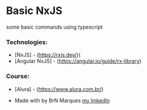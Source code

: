 # Basic NxJS
 
<p>some basic commands using typescript</p>



### Technologies:

* [NxJS] - (https://rxjs.dev/)(
* [Angular NxJS] - (https://angular.io/guide/rx-library)


### Course:

* [Alura] - (https://www.alura.com.br/)


* Made with by BrN Marques [my linkedIn](https://www.linkedin.com/in/brunomarques85/)
